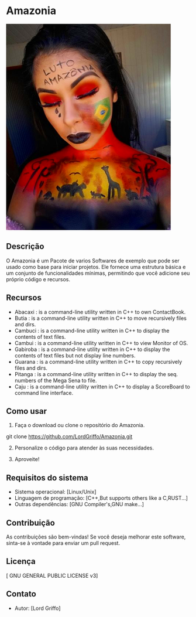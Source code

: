 # Amazonia
![Amazonia](logo.png)
## Descrição
O Amazonia é um Pacote de varios Softwares de exemplo que pode ser usado como base para iniciar projetos. Ele fornece uma estrutura básica e um conjunto de funcionalidades mínimas, permitindo que você adicione seu próprio código e recursos.

## Recursos

- Abacaxi  : is a command-line utility written in C++ to own ContactBook.
- Butia    : is a command-line utility written in C++ to move recursively files and dirs.
- Cambuci  : is a command-line utility written in C++ to display the contents of text files.
- Cambui   : is a command-line utility written in C++ to view Monitor of OS.
- Gabiroba : is a command-line utility written in C++ to display the contents of text files but not display line numbers.
- Guarana  : is a command-line utility written in C++ to copy recursively files and dirs.
- Pitanga  : is a command-line utility written in C++ to display the seq. numbers of the Mega Sena to file.
- Caju     : is a command-line utility written in C++ to display a ScoreBoard to command line interface.

## Como usar
1. Faça o download ou clone o repositório do Amazonia.

git clone https://github.com/LordGriffo/Amazonia.git

2. Personalize o código para atender às suas necessidades.

3. Aproveite!

## Requisitos do sistema
- Sistema operacional: [Linux/Unix]
- Linguagem de programação: [C++,But supports others like a C,RUST...]
- Outras dependências: [GNU Compiler's,GNU make...]

## Contribuição
As contribuições são bem-vindas! Se você deseja melhorar este software, sinta-se à vontade para enviar um pull request.

## Licença
[ GNU GENERAL PUBLIC LICENSE v3]

## Contato
- Autor: [Lord Griffo]

